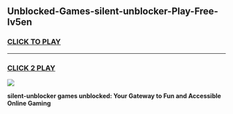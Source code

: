 
## Unblocked-Games-silent-unblocker-Play-Free-lv5en
<h3>
<a href="https://premium76.site?title=silent-unblocker&ref=18A1">CLICK TO PLAY</a></h3>
<hr>

<h3>
<a href="https://premium76.site?title=silent-unblocker&ref=18A1">CLICK 2 PLAY</a>
  
</h3>

<a href="https://premium76.site?title=silent-unblocker&ref=18A1"><img src="https://clearcache.store/games.png"></a>


**silent-unblocker games unblocked: Your Gateway to Fun and Accessible Online Gaming**
